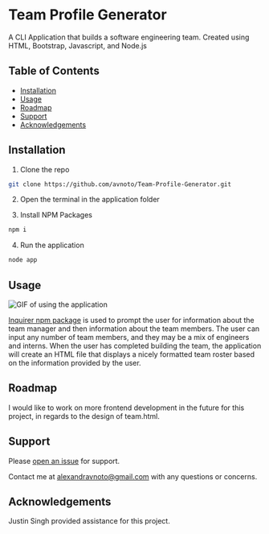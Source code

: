 # Team Profile Generator

A CLI Application that builds a software engineering team. Created using HTML, Bootstrap, Javascript, and Node.js

## Table of Contents

- [Installation](#installation)
- [Usage](#usage)
- [Roadmap](#roadmap)
- [Support](#support)
- [Acknowledgements](#acknowledgements)

## Installation

1. Clone the repo

```sh
git clone https://github.com/avnoto/Team-Profile-Generator.git
```

2. Open the terminal in the application folder

3. Install NPM Packages

```sh
npm i
```

4. Run the application

```sh
node app
```

## Usage

<img src="Assets\teamgengif.gif" alt="GIF of using the application"/>

[Inquirer npm package](https://github.com/SBoudrias/Inquirer.js/) is used to prompt the user for information about the team manager and then information about the team members. The user can input any number of team members, and they may be a mix of engineers and interns. When the user has completed building the team, the application will create an HTML file that displays a nicely formatted team roster based on the information provided by the user.

## Roadmap

I would like to work on more frontend development in the future for this project, in regards to the design of team.html.

## Support

Please [open an issue](https://github.com/avnoto/Team-Profile-Generator/issues/new) for support.

Contact me at alexandravnoto@gmail.com with any questions or concerns.

## Acknowledgements

Justin Singh provided assistance for this project.
